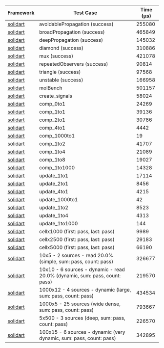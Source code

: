 | Framework | Test Case | Time (μs) |
| --- | --- | --- |
| [solidart](https://github.com/nank1ro/solidart) | avoidablePropagation (success) | 255080 |
| [solidart](https://github.com/nank1ro/solidart) | broadPropagation (success) | 465849 |
| [solidart](https://github.com/nank1ro/solidart) | deepPropagation (success) | 145032 |
| [solidart](https://github.com/nank1ro/solidart) | diamond (success) | 310886 |
| [solidart](https://github.com/nank1ro/solidart) | mux (success) | 421078 |
| [solidart](https://github.com/nank1ro/solidart) | repeatedObservers (success) | 90814 |
| [solidart](https://github.com/nank1ro/solidart) | triangle (success) | 97568 |
| [solidart](https://github.com/nank1ro/solidart) | unstable (success) | 166958 |
| [solidart](https://github.com/nank1ro/solidart) | molBench | 501157 |
| [solidart](https://github.com/nank1ro/solidart) | create_signals | 58024 |
| [solidart](https://github.com/nank1ro/solidart) | comp_0to1 | 24269 |
| [solidart](https://github.com/nank1ro/solidart) | comp_1to1 | 39136 |
| [solidart](https://github.com/nank1ro/solidart) | comp_2to1 | 30786 |
| [solidart](https://github.com/nank1ro/solidart) | comp_4to1 | 4442 |
| [solidart](https://github.com/nank1ro/solidart) | comp_1000to1 | 19 |
| [solidart](https://github.com/nank1ro/solidart) | comp_1to2 | 41707 |
| [solidart](https://github.com/nank1ro/solidart) | comp_1to4 | 21089 |
| [solidart](https://github.com/nank1ro/solidart) | comp_1to8 | 19027 |
| [solidart](https://github.com/nank1ro/solidart) | comp_1to1000 | 14328 |
| [solidart](https://github.com/nank1ro/solidart) | update_1to1 | 17114 |
| [solidart](https://github.com/nank1ro/solidart) | update_2to1 | 8456 |
| [solidart](https://github.com/nank1ro/solidart) | update_4to1 | 4215 |
| [solidart](https://github.com/nank1ro/solidart) | update_1000to1 | 42 |
| [solidart](https://github.com/nank1ro/solidart) | update_1to2 | 8523 |
| [solidart](https://github.com/nank1ro/solidart) | update_1to4 | 4313 |
| [solidart](https://github.com/nank1ro/solidart) | update_1to1000 | 144 |
| [solidart](https://github.com/nank1ro/solidart) | cellx1000 (first: pass, last: pass) | 9989 |
| [solidart](https://github.com/nank1ro/solidart) | cellx2500 (first: pass, last: pass) | 29183 |
| [solidart](https://github.com/nank1ro/solidart) | cellx5000 (first: pass, last: pass) | 66190 |
| [solidart](https://github.com/nank1ro/solidart) | 10x5 - 2 sources - read 20.0% (simple, sum: pass, count: pass) | 326677 |
| [solidart](https://github.com/nank1ro/solidart) | 10x10 - 6 sources - dynamic - read 20.0% (dynamic, sum: pass, count: pass) | 219570 |
| [solidart](https://github.com/nank1ro/solidart) | 1000x12 - 4 sources - dynamic (large, sum: pass, count: pass) | 434534 |
| [solidart](https://github.com/nank1ro/solidart) | 1000x5 - 25 sources (wide dense, sum: pass, count: pass) | 793667 |
| [solidart](https://github.com/nank1ro/solidart) | 5x500 - 3 sources (deep, sum: pass, count: pass) | 226570 |
| [solidart](https://github.com/nank1ro/solidart) | 100x15 - 6 sources - dynamic (very dynamic, sum: pass, count: pass) | 342895 |
